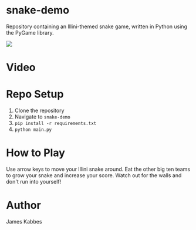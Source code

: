 # snake-demo
Repository containing an Illini-themed snake game, written in Python using the PyGame library.

![](src/static/Snake%20Gameplay%20Snippet.gif)

# Video

# Repo Setup

1. Clone the repository
2. Navigate to `snake-demo`
3. `pip install -r requirements.txt`
4. `python main.py`

# How to Play
Use arrow keys to move your Illini snake around. Eat the other big ten teams to grow your snake and increase your score. Watch out for the walls and don't run into yourself!

# Author
James Kabbes